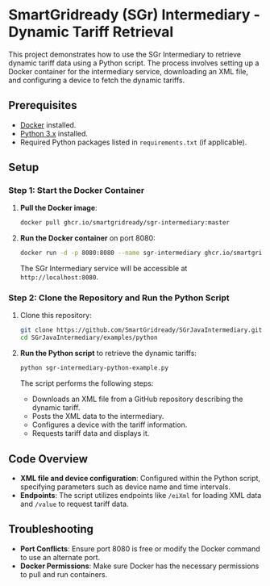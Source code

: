 # SmartGridready (SGr) Intermediary - Dynamic Tariff Retrieval

This project demonstrates how to use the SGr Intermediary to retrieve dynamic tariff data using a Python script. The process involves setting up a Docker container for the intermediary service, downloading an XML file, and configuring a device to fetch the dynamic tariffs.

## Prerequisites

- [Docker](https://docs.docker.com/get-docker/) installed.
- [Python 3.x](https://www.python.org/downloads/) installed.
- Required Python packages listed in `requirements.txt` (if applicable).

## Setup

### Step 1: Start the Docker Container

1. **Pull the Docker image**:
   ```bash
   docker pull ghcr.io/smartgridready/sgr-intermediary:master
   ```

2. **Run the Docker container** on port 8080:
   ```bash
   docker run -d -p 8080:8080 --name sgr-intermediary ghcr.io/smartgridready/sgr-intermediary:master
   ```

   The SGr Intermediary service will be accessible at `http://localhost:8080`.

### Step 2: Clone the Repository and Run the Python Script

1. Clone this repository:
   ```bash
   git clone https://github.com/SmartGridready/SGrJavaIntermediary.git
   cd SGrJavaIntermediary/examples/python
   ```

2. **Run the Python script** to retrieve the dynamic tariffs:
   ```bash
   python sgr-intermediary-python-example.py
   ```

   The script performs the following steps:
   - Downloads an XML file from a GitHub repository describing the dynamic tariff.
   - Posts the XML data to the intermediary.
   - Configures a device with the tariff information.
   - Requests tariff data and displays it.

## Code Overview

- **XML file and device configuration**: Configured within the Python script, specifying parameters such as device name and time intervals.
- **Endpoints**: The script utilizes endpoints like `/eiXml` for loading XML data and `/value` to request tariff data.

## Troubleshooting

- **Port Conflicts**: Ensure port 8080 is free or modify the Docker command to use an alternate port.
- **Docker Permissions**: Make sure Docker has the necessary permissions to pull and run containers.